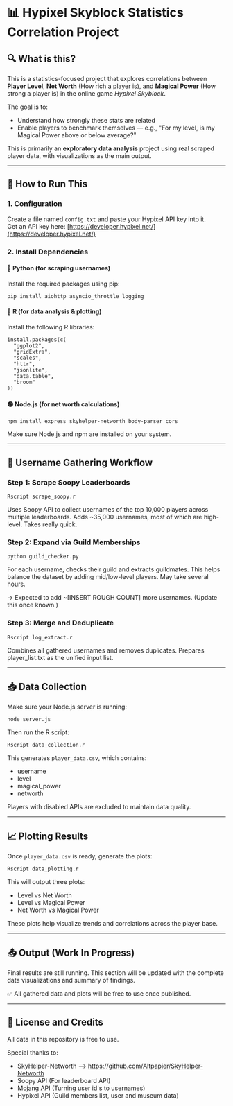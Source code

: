 # 📊 Hypixel Skyblock Statistics Correlation Project

## 🔍 What is this?
This is a statistics-focused project that explores correlations between **Player Level**, **Net Worth** (How rich a player is), and **Magical Power** (How strong a player is) in the online game *Hypixel Skyblock*.  

The goal is to:
- Understand how strongly these stats are related
- Enable players to benchmark themselves — e.g., "For my level, is my Magical Power above or below average?"

This is primarily an **exploratory data analysis** project using real scraped player data, with visualizations as the main output.

---

## 🚀 How to Run This

### 1. Configuration
Create a file named `config.txt` and paste your Hypixel API key into it.  
Get an API key here: [https://developer.hypixel.net/](https://developer.hypixel.net/)

### 2. Install Dependencies

#### 🐍 Python (for scraping usernames)
Install the required packages using pip:
```
pip install aiohttp asyncio_throttle logging
```

#### 🧮 R (for data analysis & plotting)
Install the following R libraries:
```
install.packages(c(
  "ggplot2",     
  "gridExtra",   
  "scales",     
  "httr",   
  "jsonlite",    
  "data.table",
  "broom"
))
```

#### 🟢 Node.js (for net worth calculations)
```
npm install express skyhelper-networth body-parser cors
```
Make sure Node.js and npm are installed on your system.

---

## 🔄 Username Gathering Workflow

### Step 1: Scrape Soopy Leaderboards
```
Rscript scrape_soopy.r
```
Uses Soopy API to collect usernames of the top 10,000 players across multiple leaderboards. Adds ~35,000 usernames, most of which are high-level. Takes really quick.

### Step 2: Expand via Guild Memberships
```
python guild_checker.py
```
For each username, checks their guild and extracts guildmates. This helps balance the dataset by adding mid/low-level players. May take several hours.

→ Expected to add ~[INSERT ROUGH COUNT] more usernames. (Update this once known.)

### Step 3: Merge and Deduplicate
```
Rscript log_extract.r
```
Combines all gathered usernames and removes duplicates. Prepares player_list.txt as the unified input list.

---

## 📥 Data Collection

Make sure your Node.js server is running:
```
node server.js
```

Then run the R script:
```
Rscript data_collection.r
```

This generates `player_data.csv`, which contains:
- username
- level
- magical_power
- networth

Players with disabled APIs are excluded to maintain data quality.

---

## 📈 Plotting Results

Once `player_data.csv` is ready, generate the plots:
```
Rscript data_plotting.r
```

This will output three plots:
- Level vs Net Worth
- Level vs Magical Power
- Net Worth vs Magical Power

These plots help visualize trends and correlations across the player base.

---

## 📤 Output (Work In Progress)

Final results are still running. This section will be updated with the complete data visualizations and summary of findings.

✅ All gathered data and plots will be free to use once published.

---

## 📄 License and Credits

All data in this repository is free to use.

Special thanks to:
- SkyHelper-Networth --> https://github.com/Altpapier/SkyHelper-Networth
- Soopy API (For leaderboard API)
- Mojang API (Turning user id's to usernames)
- Hypixel API (Guild members list, user and museum data)
